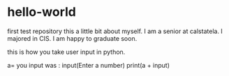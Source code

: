 # hello-world
first test repository 
this a little bit about myself. I am a senior at calstatela. I majored in CIS. I am happy to graduate soon. 

this is how you take user input in python.

a= you input was : 
input(Enter a number)
print(a + input)
